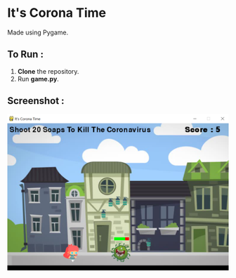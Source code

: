 # It's Corona Time
Made using Pygame.

## To Run :
1. **Clone** the repository.
2. Run **game.py**.

## Screenshot :
![screenshot](image.png)
